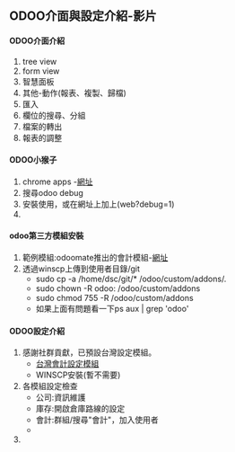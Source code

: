 ## ODOO介面與設定介紹-影片
#### ODOO介面介紹 
1. tree view
2. form view
3. 智慧面板
4. 其他-動作(報表、複製、歸檔)
5. 匯入
6. 欄位的搜尋、分組
7. 檔案的轉出
8. 報表的調整

#### ODOO小猴子
1. chrome apps -[網址](https://chrome.google.com/webstore/category/extensions?hl=zh-TW)
2. 搜尋odoo debug
3. 安裝使用，或在網址上加上(web?debug=1)
4. 

#### odoo第三方模組安裝
1. 範例模組:odoomate推出的會計模組-[網址](https://apps.odoo.com/apps/modules/16.0/om_account_accountant/)
2. 透過winscp上傳到使用者目錄/git
   + sudo cp -a /home/dsc/git/* /odoo/custom/addons/.
   + sudo chown -R odoo: /odoo/custom/addons
   + sudo chmod 755 -R /odoo/custom/addons
   + 如果上面有問題看一下ps aux | grep 'odoo'

#### ODOO設定介紹
1. 感謝社群貢獻，已預設台灣設定模組。
   + [台灣會計設定模組](https://apps.odoo.com/apps/modules/14.0/l10n_tw_standard_ifrss/)
   + WINSCP安裝(暫不需要)
2. 各模組設定檢查
   + 公司:資訊維護
   + 庫存:開啟倉庫路線的設定
   + 會計:群組/搜尋"會計"，加入使用者
   + 
3. 


